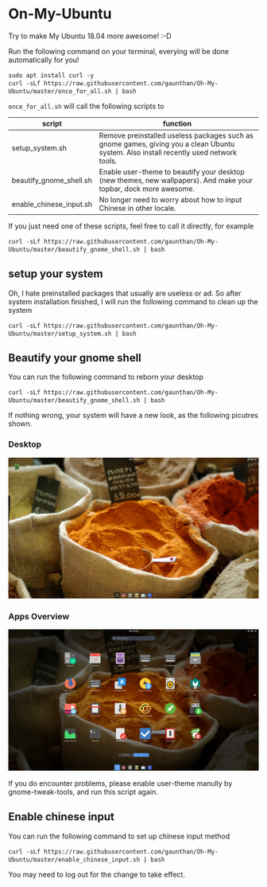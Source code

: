 # On-My-Ubuntu
Try to make My Ubuntu 18.04 more awesome! :-D

Run the following command on your terminal, everying will be done automatically for you!

	sudo apt install curl -y
	curl -sLf https://raw.githubusercontent.com/gaunthan/Oh-My-Ubuntu/master/once_for_all.sh | bash

`once_for_all.sh` will call the following scripts to 

|script|function|
|--|--|
|setup_system.sh|Remove preinstalled useless packages such as gnome games, giving you a clean Ubuntu system. Also install recently used network tools.|
|beautify_gnome_shell.sh|Enable user-theme to beautify your desktop (new themes, new wallpapers). And make your topbar, dock more awesome.|
|enable_chinese_input.sh|No longer need to worry about how to input Chinese in other locale.|

If you just need one of these scripts, feel free to call it directly, for example

	curl -sLf https://raw.githubusercontent.com/gaunthan/Oh-My-Ubuntu/master/beautify_gnome_shell.sh | bash

## setup your system
Oh, I hate preinstalled packages that usually are useless or ad. So after system installation finished, I will run the following command to clean up the system

	curl -sLf https://raw.githubusercontent.com/gaunthan/Oh-My-Ubuntu/master/setup_system.sh | bash


## Beautify your gnome shell
You can run the following command to reborn your desktop

	curl -sLf https://raw.githubusercontent.com/gaunthan/Oh-My-Ubuntu/master/beautify_gnome_shell.sh | bash

If nothing wrong, your system will have a new look, as the following picutres shown.

### Desktop

![](./screenshots/Desktop.png)

### Apps Overview

![](./screenshots/Apps-Overview.png)

If you do encounter problems, please enable user-theme manully by gnome-tweak-tools, and run this script again.


## Enable chinese input
You can run the following command to set up chinese input method

	curl -sLf https://raw.githubusercontent.com/gaunthan/Oh-My-Ubuntu/master/enable_chinese_input.sh | bash

You may need to log out for the change to take effect.

